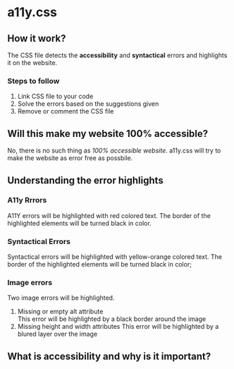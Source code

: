 # a11y.css

## How it work?
The CSS file detects the <b>accessibility</b> and <b>syntactical</b> errors and highlights it on the website.  

### Steps to follow
1. Link CSS file to your code
2. Solve the errors based on the suggestions given
3. Remove or comment the CSS file   

## Will this make my website 100% accessible?
No, there is no such thing as <i>100% accessible website</i>. a11y.css will try to make the website as error free as possbile.  

## Understanding the error highlights
### A11y Rrrors
A11Y errors will be highlighted with red colored text. The border of the highlighted elements will be turned black in color. 

### Syntactical Errors
Syntactical errors will be highlighted with yellow-orange colored text. The border of the highlighted elements will be turned black in color;

### Image errors
Two image errors will be highlighted. 
1. Missing or empty alt attribute  
This error will be highlighted by a black border around the image
2. Missing height and width attributes
This error will be highlighted by a blured layer over the image


## What is <b>accessibility</b> and why is it important? 
